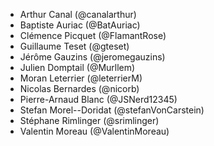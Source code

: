 - Arthur Canal (@canalarthur)
- Baptiste Auriac (@BatAuriac)
- Clémence Picquet (@FlamantRose)
- Guillaume Teset (@gteset)
- Jérôme Gauzins (@jeromegauzins)
- Julien Domptail (@Murllem)
- Moran Leterrier (@leterrierM)
- Nicolas Bernardes (@nicorb)
- Pierre-Arnaud Blanc (@JSNerd12345)
- Stefan Morel--Doridat (@stefanVonCarstein)
- Stéphane Rimlinger (@srimlinger)
- Valentin Moreau (@ValentinMoreau)
